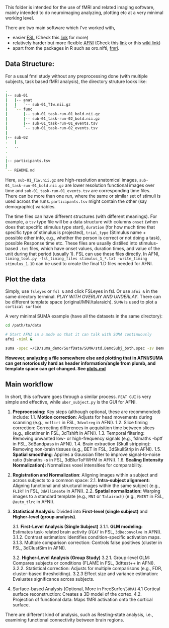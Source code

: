This folder is intended for the use of fMRI and related imaging software, mainly intended to do neuroimaging analyzing, plotting etc at a very minimal working level. 

There are two main software which I've worked with, 
 - easier [FSL](./fsl.md) (Check this [link](https://andysbrainblog.blogspot.com/2012/07/fsl-tutorial-part-1-of-many.html) for more)
 - relatively harder but more flexible [AFNI](./afni.md) (Check this [link](https://andysbrainbook.readthedocs.io/en/latest/AFNI/AFNI_Overview.html) or this [wiki link](https://en.wikibooks.org/wiki/Neuroimaging_Data_Processing/Processing/Steps))
 - apart from the packages in R such as oro.nifti, [fmri](./fmri-R-package.md).


## Data Structure:
For a usual fmri study without any preprocessing done (with multiple subjects, task based fMRI analysis), the directory struture looks like: 
```bash
.
|-- sub-01
|   |-- anat
|   |   `-- sub-01_T1w.nii.gz
|   `-- func
|       |-- sub-01_task-run-01_bold.nii.gz
|       |-- sub-01_task-run-02_bold.nii.gz
|       |-- sub-01_task-run-01_events.tsv
|       `-- sub-01_task-run-02_events.tsv 
|
|-- sub-02
.   |
.   ..
.
.
|-- participants.tsv
|
`-- README.md

```
Here, `sub-01_T1w.nii.gz` are high-resolution anatomical images,  `sub-01_task-run-01_bold.nii.gz` are lower resolution functional images over time and `sub-01_task-run-01_events.tsv` are corresponding time files. There can be more than one run, where the same or similar set of stimuli is used across the runs. `participants.tsv` might contain the other (say demographic) variables. 

The time files can have different structures (with different meanings). For example, a `tsv` type file will be a data structure with columns `onset` (when does that specific stimulus type start), `duration` (for how much time that specific type of stimulus is projected), `trial_type` (Stimulus name + possible other info, e.g., whether the person is correct or not doing a task), possible Response time etc. 
These files are usually distilled into stimulus-based `.txt` files, which have onset values, duration times, and value of the unit during that period (usually 1). FSL can use these files directly. In AFNI, `timing_tool.py -fsl_timing_files stimulus_1_*.txt -write_timing stimulus_1.1D` can be used to create the final 1.D files needed for AFNI.


## Plot the data
Simply, use `fsleyes` or `fsl &` and click FSLeyes in fsl. 
Or use `afni &` in the same directory terminal. 
*PLAY WITH OVERLAY AND UNDERLAY*. There can be different template space (original/MNI/talaraich). 
`SUMA` is used to plot a `cortical surface`

A very minimal SUMA example (have all the datasets in the same directory): 
```bash
cd /path/to/data

# Start AFNI in a mode so that it can talk with SUMA continuously
afni -niml & 

suma -spec ~/CD/suma_demo/SurfData/SUMA/std.DemoSubj_both.spec -sv DemoSubj_SurfVol+orig.BRIK &
```

**However, analyzing a file somewhere else and plotting that in AFNI/SUMA can get notoriously hard as header information/angle from plumb, and template space can get changed. See [plots.md](plots.md)**



## Main workflow
In short, this software goes through a similar process. `FEAT GUI` is very simple and effective, while `uber_subject.py` is the GUI for AFNI. 

1. **Preprocessing:** Key steps (although optional, these are recommended) include:
 	1.1. **Motion correction**: Adjusts for head movements during scanning (e.g., `mcflirt` in FSL, `3dvolreg` in AFNI).
	1.2. Slice timing correction: Correcting differences in acquisition time between slices (e.g., slicetimer in FSL, 3dTshift in AFNI).
	1.3. Temporal filtering: Removing unwanted low- or high-frequency signals (e.g., fslmaths -bptf in FSL, 3dBandpass in AFNI).
	1.4. Brain extraction (Skull stripping): Removing non-brain tissues (e.g., BET in FSL, 3dSkullStrip in AFNI).
	1.5. **Spatial smoothing**: Applies a Gaussian filter to improve signal-to-noise ratio (fslmaths -s in FSL, 3dBlurToFWHM in AFNI).
	1.6. **Scaling (Intensity Normalization):** Normalizes voxel intensities for comparability.

2. **Registration and Normalization**: Aligning images within a subject and across subjects to a common space:
	2.1. **Intra-subject alignment:** Aligning functional and structural images within the same subject (e.g., `FLIRT` in FSL, `3dAllineate` in AFNI).
	2.2. **Spatial normalization:** Warping images to a standard template (e.g., `MNI` or `Talairach`) (e.g., `FNIRT` in FSL, `@auto_tlrc` in AFNI).

3. **Statistical Analysis**: Divided into **First-level (single subject)** and **Higher-level (group analysis)**.
	
 	3.1. **First-Level Analysis (Single Subject)**
		3.1.1. **GLM modeling:** Estimates task-related brain activity (`FEAT` in FSL, `3dDeconvolve` in AFNI).
		3.1.2. Contrast estimation: Identifies condition-specific activation maps.
		3.1.3. Multiple comparison correction: Controls false positives (cluster in FSL, 3dClustSim in AFNI).
	
 	3.2. **Higher-Level Analysis (Group Study)**
		3.2.1. Group-level GLM: Compares subjects or conditions (FLAME in FSL, 3dttest++ in AFNI).
		3.2.2. Statistical correction: Adjusts for multiple comparisons (e.g., FDR, cluster-based thresholding).
		3.2.3 Effect size and variance estimation: Evaluates significance across subjects.

4. Surface-based Analysis (Optional, More in FreeSurfer/`SUMA`)
	4.1 Cortical surface reconstruction: Creates a 3D model of the cortex.
	4.2. Projection of functional data: Maps fMRI activation onto the cortical surface.


There are different kind of analysis, such as  Resting-state analysis, i.e., examining functional connectivity between brain regions.


